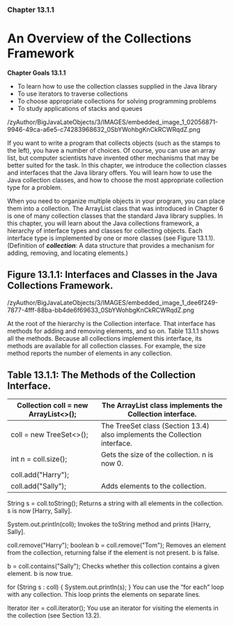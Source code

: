 ### Chapter 13.1.1

# An Overview of the Collections Framework

**Chapter Goals 13.1.1**
* To learn how to use the collection classes supplied in the Java library
* To use iterators to traverse collections
* To choose appropriate collections for solving programming problems
* To study applications of stacks and queues

/zyAuthor/BigJavaLateObjects/3/IMAGES/embedded_image_1_02056871-9946-49ca-a6e5-c74283968632_0SbYWohbgKnCkRCWRqdZ.png

If you want to write a program that collects objects (such as the stamps to the left), you have a number of choices. Of course, you can use an array list, but computer scientists have invented other mechanisms that may be better suited for the task. In this chapter, we introduce the collection classes and interfaces that the Java library offers. You will learn how to use the Java collection classes, and how to choose the most appropriate collection type for a problem.

When you need to organize multiple objects in your program, you can place them into a collection. The ArrayList class that was introduced in Chapter 6 is one of many collection classes that the standard Java library supplies. In this chapter, you will learn about the Java collections framework, a hierarchy of interface types and classes for collecting objects. Each interface type is implemented by one or more classes (see Figure 13.1.1). (Definition of **_collection_**: A data structure that provides a mechanism for adding, removing, and locating elements.)

## Figure 13.1.1: Interfaces and Classes in the Java Collections Framework.

/zyAuthor/BigJavaLateObjects/3/IMAGES/embedded_image_1_dee6f249-7877-4fff-88ba-bb4de6f69633_0SbYWohbgKnCkRCWRqdZ.png

At the root of the hierarchy is the Collection interface. That interface has methods for adding and removing elements, and so on. Table 13.1.1 shows all the methods. Because all collections implement this interface, its methods are available for all collection classes. For example, the size method reports the number of elements in any collection.

## Table 13.1.1: The Methods of the Collection Interface.
| Collection<String> coll = new ArrayList<>(); | The ArrayList class implements the Collection interface. |
| --- | --- |
| coll = new TreeSet<>(); | The TreeSet class (Section 13.4) also implements the Collection interface. |
| int n = coll.size(); | Gets the size of the collection. n is now 0. |
| coll.add("Harry"); |
| coll.add("Sally"); | Adds elements to the collection. |

String s = coll.toString();
Returns a string with all elements in the collection. s is now [Harry, Sally].

System.out.println(coll);
Invokes the toString method and prints [Harry, Sally].

coll.remove("Harry");
boolean b = coll.remove("Tom");
Removes an element from the collection, returning false if the element is not present. b is false.

b = coll.contains("Sally");
Checks whether this collection contains a given element. b is now true.

for (String s : coll) 
{
   System.out.println(s);
}
You can use the “for each” loop with any collection. This loop prints the elements on separate lines.

Iterator<String> iter = coll.iterator();
You use an iterator for visiting the elements in the collection (see Section 13.2).